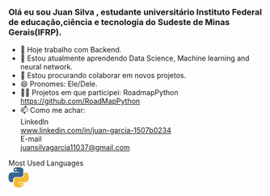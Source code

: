 ### Olá eu sou Juan Silva , estudante universitário Instituto Federal de educação,ciência e tecnologia do Sudeste de Minas Gerais(IFRP).

- 🔭 Hoje trabalho com Backend.
- 🌱 Estou atualmente aprendendo Data Science, Machine learning and neural network.
- 👥 Estou procurando colaborar em novos projetos.
- 😄 Pronomes: Ele/Dele.
- 👨‍💻 Projetos em que participei:
  RoadmapPython https://github.com/RoadMapPython
- 📫 Como me achar: <br>
  Linkedln<br>
  www.linkedin.com/in/juan-garcia-1507b0234<br>
  E-mail<br>
  juansilvagarcia11037@gmail.com<br>


Most Used Languages <br>
<a><img src="Python.png" width="40" height="40"></a>

